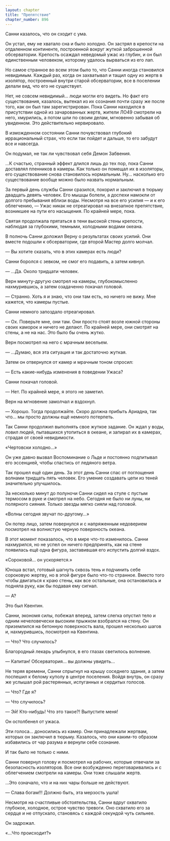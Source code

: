 ```yaml
---
layout: chapter
title: "Препятствие"
chapter_number: 896
---
```


Санни казалось, что он сходит с ума.

Он устал, ему не хватало сна и было холодно. Он застрял в крепости на отдаленном континенте, построенной вокруг жуткой заброшенной обсерватории. Крепость осаждал неведомый ужас из глубин, и он был единственным человеком, которому удалось вырваться из его лап.

Но самое странное во всем этом было то, что Санни иногда становился невидимым. Каждый раз, когда он захватывал и тащил одну из жертв в изолятор, построенный внутри старой обсерватории, все в поселении делали вид, что его не существует.

Нет, не совсем невидимый... люди могли его видеть. Но факт его существования, казалось, вытекал из их сознания почти сразу же после того, как он был там зарегистрирован. Пока Санни находился в присутствии одной из зачарованных жертв, жители ЛО49 смотрели на него, хмурились, а потом шли по своим делам, мгновенно забывая об увиденном. Это действительно нервировало.

В изможденном состоянии Санни почувствовал глубокий иррациональный страх, что если так пойдет и дальше, то его забудут все и навсегда.

Он подумал, не так ли чувствовал себя Демон Забвения.

...К счастью, странный эффект длился лишь до тех пор, пока Санни доставлял пленников в камеры. Как только он помещал их в изоляторы, его существование снова становилось нормальным. Ну... насколько его существование вообще можно было назвать нормальным.

За первый день службы Санни сразился, покорил и заключил в тюрьму двадцать девять человек. Его мышцы болели, а доспехи намокли от долгого пребывания вблизи воды. Несмотря на все его усилия — и к его облегчению, — Ужас никак не отреагировал на внезапное препятствие, возникшее на пути его насыщения. По крайней мере, пока.

Святая продолжала прятаться в тени высокой стены крепости, наблюдая за глубокими, темными, холодными водами океана.

В полночь Санни доложил Верну о результатах своих усилий. Они вместе подошли к обсерватории, где второй Мастер долго молчал.

— Вы хотите сказать, что в этих камерах есть люди?

Санни боролся с зевком, не смог его подавить, а затем кивнул.

— ...Да. Около тридцати человек.

Верн минуту-другую смотрел на камеры, глубокомысленно нахмурившись, а затем озадаченно покачал головой.

— Странно. Хоть я и знаю, что они там есть, но ничего не вижу. Мне кажется, что камеры пустые.

Санни немного запоздало отреагировал.

— Ох. Поверьте мне, они там. Они просто стоят возле южной стороны своих каморок и ничего не делают. По крайней мере, они смотрят на стены, а не на нас. Это было бы очень жутко.

Верн посмотрел на него с мрачным весельем.

— ...Думаю, вся эта ситуация и так достаточно жуткая.

Затем он отвернулся от камер и мрачным тоном спросил:

— Есть какие-нибудь изменения в поведении Ужаса?

Санни покачал головой.

— Нет. По крайней мере, я этого не заметил.

Верн на мгновение замолчал и вздохнул.

— Хорошо. Тогда продолжайте. Скоро должна прибыть Ариадна, так что... мы просто должны ещё немного потерпеть.

Так Санни продолжил выполнять свое жуткое задание. Он ждал у воды, ловил людей, пытавшихся утопиться в океане, и запирал их в камерах, страдая от своей невидимости.

«Чертовски холодно...»

Он уже давно вызвал Воспоминание о Льде и постоянно подпитывал его эссенцией, чтобы спастись от ледяного ветра.

Так прошел ещё один день. За этот день Санни спас от поглощения волнами тридцать пять человек. Его умение создавать цепи из теней значительно улучшилось.

За несколько минут до полуночи Санни сидел на стуле с пустым термосом в руке и смотрел на небо. Сегодня не было ни луны, ни полярного сияния. Только звезды мягко сияли над головой.

«Волны сегодня звучат по-другому...»

Он потер лицо, затем повернулся и с напряженным недоверием посмотрел на волнистую черную поверхность океана.

В этот момент показалось, что в мире что-то изменилось. Санни нахмурился, но не успел он ничего предпринять, как на стене появилась ещё одна фигура, заставившая его испустить долгий вздох.

«Сороковой... он ускоряется.»

Юноша встал, готовый шагнуть сквозь тень и подчинить себе сороковую жертву, но в этой фигуре было что-то странное. Вместо того чтобы двигаться к краю стены, как все остальные, она остановилась и подняла руку, как бы подавая ему сигнал.

— А?

Это был Квентин.

Санни, экономя силы, побежал вперед, затем слегка опустил тело и одним нечеловечески высоким прыжком взобрался на стену. Он приземлился на бетонную поверхность вала, прошел несколько шагов и, нахмурившись, посмотрел на Квентина.

— Что? Что случилось?

Благородный лекарь улыбнулся, в его глазах светилось волнение.

— Капитан! Обсерватория... вы должны увидеть...

Не теряя времени, Санни спрыгнул на крышу соседнего здания, а затем поспешил к белому куполу в центре поселения. Войдя внутрь, он сразу же услышал рой растерянных, испуганных и сердитых голосов.

— Что? Где я?

— Что случилось?

— Эй! Кто-нибудь! Что это такое?! Выпустите меня!

Он остолбенел от ужаса.

Эти голоса... доносились из камер. Они принадлежали жертвам, которых он заключил в тюрьму. Казалось, что они каким-то образом избавились от чар разума и вернули себе сознание.

И так было не только с ними.

Санни повернул голову и посмотрел на рабочих, которые отвечали за безопасность изоляторов. Все они возбужденно переговаривались и с облегчением смотрели на камеры. Они тоже слышали жертв.

...Это означало, что и на них чары больше не действуют.

— Слава богам!!! Должно быть, эта мерзость ушла!

Несмотря на счастливые обстоятельства, Санни вдруг охватило глубокое, холодное, острое чувство тревоги. Оно схватило его за сердце и не отпускало, становясь с каждой секундой чуть сильнее.

Он задрожал.

«...Что происходит?»